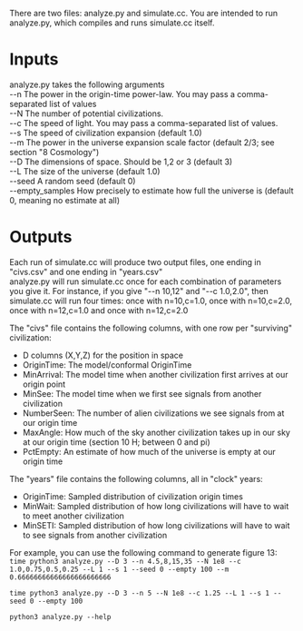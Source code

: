 There are two files: analyze.py and simulate.cc. You are intended to run analyze.py, which compiles and runs simulate.cc itself.

# Inputs
analyze.py takes the following arguments<br>
--n The power in the origin-time power-law. You may pass a comma-separated list of values<br>
--N The number of potential civilizations.<br>
--c The speed of light. You may pass a comma-separated list of values.<br>
--s The speed of civilization expansion (default 1.0)<br>
--m The power in the universe expansion scale factor (default 2/3; see section "8 Cosmology")<br>
--D The dimensions of space. Should be 1,2 or 3 (default 3)<br>
--L The size of the universe (default 1.0)<br>
--seed A random seed (default 0)<br>
--empty_samples How precisely to estimate how full the universe is (default 0, meaning no estimate at all)<br>

# Outputs
Each run of simulate.cc will produce two output files, one ending in "civs.csv" and one ending in "years.csv"<br>
analyze.py will run simulate.cc once for each combination of parameters you give it. For instance, if you give "--n 10,12" and "--c 1.0,2.0",
then simulate.cc will run four times: once with n=10,c=1.0, once with n=10,c=2.0, once with n=12,c=1.0 and once with n=12,c=2.0

The "civs" file contains the following columns, with one row per "surviving" civilization:<br>
- D columns (X,Y,Z) for the position in space<br>
- OriginTime: The model/conformal OriginTime<br>
- MinArrival: The model time when another civilization first arrives at our origin point<br>
- MinSee: The model time when we first see signals from another civilization<br>
- NumberSeen: The number of alien civilizations we see signals from at our origin time<br>
- MaxAngle: How much of the sky another civilization takes up in our sky at our origin time (section 10 H; between 0 and pi)<br>
- PctEmpty: An estimate of how much of the universe is empty at our origin time<br>

The "years" file contains the following columns, all in "clock" years:<br>
- OriginTime: Sampled distribution of civilization origin times<br>
- MinWait: Sampled distribution of how long civilizations will have to wait to meet another civilization<br>
- MinSETI: Sampled distribution of how long civilizations will have to wait to see signals from another civilization<br>

For example, you can use the following command to generate figure 13:
`
time python3 analyze.py --D 3 --n 4.5,8,15,35 --N 1e8 --c 1.0,0.75,0.5,0.25 --L 1 --s 1 --seed 0 --empty 100 --m 0.66666666666666666666666
`

`time python3 analyze.py --D 3 --n 5 --N 1e8 --c 1.25 --L 1 --s 1 --seed 0 --empty 100`

`python3 analyze.py --help`
